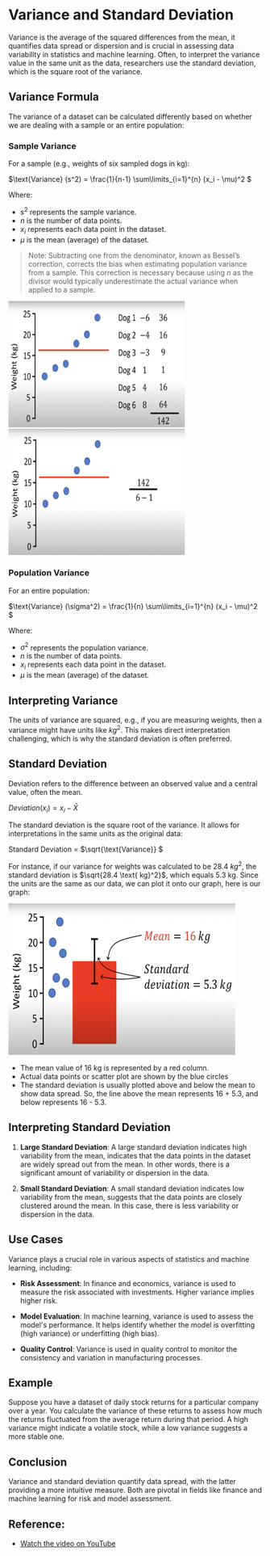 # Variance and Standard Deviation

Variance is the average of the squared differences from the mean, it quantifies data spread or dispersion and is crucial in assessing data variability in statistics and machine learning. Often, to interpret the variance value in the same unit as the data, researchers use the standard deviation, which is the square root of the variance.

## Variance Formula
The variance of a dataset can be calculated differently based on whether we are dealing with a sample or an entire population:
### Sample Variance
For a sample (e.g., weights of six sampled dogs in kg):

$\text{Variance} (s^2) = \frac{1}{n-1} \sum\limits_{i=1}^{n} (x_i - \mu)^2 \$

Where:
- $s^2$ represents the sample variance.
- $n$ is the number of data points.
- $x_i$ represents each data point in the dataset.
- $\mu$ is the mean (average) of the dataset.
  
> Note: Subtracting one from the denominator, known as Bessel’s correction, corrects the bias when estimating population variance from a sample. This correction is necessary because using $n$ as the divisor would typically underestimate the actual variance when applied to a sample.
>

<img src="variance_numerator.png" width="350" height="250" alt="variance_numerator"> <img src="variance_denominator.png" width="350" height="250" alt="variance_denominator">
### Population Variance
For an entire population:

$\text{Variance} (\sigma^2) = \frac{1}{n} \sum\limits_{i=1}^{n} (x_i - \mu)^2 \$

Where:
- $\sigma^2$ represents the population variance.
- $n$ is the number of data points.
- $x_i$ represents each data point in the dataset.
- $\mu$ is the mean (average) of the dataset.

## Interpreting Variance
The units of variance are squared, e.g., if you are measuring weights, then a variance might have units like $kg^2$. This makes direct interpretation challenging, which is why the standard deviation is often preferred.
## Standard Deviation
Deviation refers to the difference between an observed value and a central value, often the mean. 

$Deviation (x_i) = x_i - \bar{X}$

The standard deviation is the square root of the variance. It allows for interpretations in the same units as the original data:

Standard Deviation = $\sqrt{\text{Variance}} \$

For instance, if our variance for weights was calculated to be 28.4 $kg^2$, the standard deviation is $\sqrt{28.4 \text{ kg}^2}$, which equals 5.3 kg.
Since the units are the same as our data, we can plot it onto our graph, here is our graph:

<img src="standard_deviation.png" width="450" height="300" alt="standard_deviation">

- The mean value of 16 kg is represented by a red column.
- Actual data points or scatter plot are shown by the blue circles
- The standard deviation is usually plotted above and below the mean to show data spread. So, the line above the mean represents 16 + 5.3, and below represents 16 - 5.3.

## Interpreting Standard Deviation


1. **Large Standard Deviation**:  A large standard deviation indicates high variability from the mean, indicates that the data points in the dataset are widely spread out from the mean. In other words, there is a significant amount of variability or dispersion in the data.

2. **Small Standard Deviation**: A small standard deviation indicates low variability from the mean, suggests that the data points are closely clustered around the mean. In this case, there is less variability or dispersion in the data.

## Use Cases

Variance plays a crucial role in various aspects of statistics and machine learning, including:

- **Risk Assessment**: In finance and economics, variance is used to measure the risk associated with investments. Higher variance implies higher risk.

- **Model Evaluation**: In machine learning, variance is used to assess the model's performance. It helps identify whether the model is overfitting (high variance) or underfitting (high bias).

- **Quality Control**: Variance is used in quality control to monitor the consistency and variation in manufacturing processes.

## Example

Suppose you have a dataset of daily stock returns for a particular company over a year. You calculate the variance of these returns to assess how much the returns fluctuated from the average return during that period. A high variance might indicate a volatile stock, while a low variance suggests a more stable one.
## Conclusion
Variance and standard deviation quantify data spread, with the latter providing a more intuitive measure. Both are pivotal in fields like finance and machine learning for risk and model assessment.
## Reference:
- [Watch the video on YouTube](https://www.youtube.com/watch?v=x0rmUXWtSS8)
